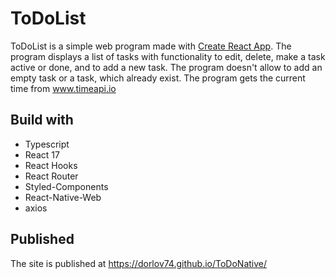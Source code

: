 # ToDoList

ToDoList is a simple web program made with [Create React App](https://github.com/facebook/create-react-app).
The program displays a list of tasks with functionality to edit, delete, make a task active or done, and to add a new task. The program doesn't allow to add an empty task or a task, which already exist.
The program gets the current time from www.timeapi.io

## Build with

- Typescript
- React 17
- React Hooks
- React Router
- Styled-Components
- React-Native-Web
- axios

## Published

The site is published at https://dorlov74.github.io/ToDoNative/
